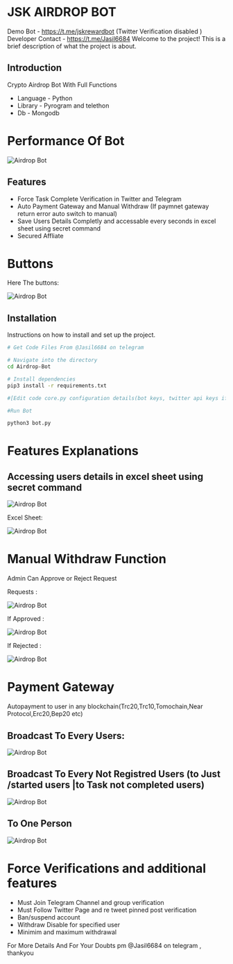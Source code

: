 # JSK AIRDROP BOT
Demo Bot - https://t.me/jskrewardbot (Twitter Verification disabled )
Developer Contact - https://t.me/Jasil6684
Welcome to the project! This is a brief description of what the project is about.

## Introduction

Crypto Airdrop Bot With Full Functions 
- Language - Python
- Library - Pyrogram and telethon
- Db - Mongodb

# Performance Of Bot 

![Airdrop Bot](https://github.com/Jasil123/AIRDROP-BOT/blob/main/project%20pics/Screenshot%202024-06-11%20203840.png)



## Features

- Force Task Complete Verification in Twitter and Telegram
- Auto Payment Gateway and Manual Withdraw (If paymnet gateway return error auto switch to manual)
- Save Users Details Completly and accessable every seconds in excel sheet using secret command
- Secured Affliate

# Buttons

Here The buttons:

![Airdrop Bot](https://github.com/Jasil123/AIRDROP-BOT/blob/main/project%20pics/buttons.png)

## Installation

Instructions on how to install and set up the project.

```bash
# Get Code Files From @Jasil6684 on telegram

# Navigate into the directory
cd Airdrop-Bot

# Install dependencies
pip3 install -r requirements.txt

#[Edit code core.py configuration details(bot keys, twitter api keys if required force verification for  twitter)]

#Run Bot

python3 bot.py

```
# Features Explanations

## Accessing users details in excel sheet using secret command  

![Airdrop Bot](https://github.com/Jasil123/AIRDROP-BOT/blob/main/project%20pics/Screenshot%202024-06-13%20230535.png)


Excel Sheet:

![Airdrop Bot](https://github.com/Jasil123/AIRDROP-BOT/blob/main/project%20pics/Screenshot%202024-06-13%20230651.png)


# Manual Withdraw Function
Admin Can Approve or Reject Request

Requests :

![Airdrop Bot](https://github.com/Jasil123/AIRDROP-BOT/blob/main/project%20pics/Screenshot%202024-06-13%20230935.png)

If Approved :

![Airdrop Bot](https://github.com/Jasil123/AIRDROP-BOT/blob/main/project%20pics/Screenshot%202024-06-13%20231006.png)

If Rejected :

![Airdrop Bot](https://github.com/Jasil123/AIRDROP-BOT/blob/main/project%20pics/Screenshot%202024-06-13%20231115.png)

# Payment Gateway
Autopayment to user in any blockchain(Trc20,Trc10,Tomochain,Near Protocol,Erc20,Bep20 etc)

## Broadcast To Every Users:

![Airdrop Bot](https://github.com/Jasil123/AIRDROP-BOT/blob/main/project%20pics/Screenshot%202024-06-15%20233634.png)

## Broadcast To Every Not Registred Users (to Just /started users |to Task not completed users)

![Airdrop Bot](https://github.com/Jasil123/AIRDROP-BOT/blob/main/project%20pics/Screenshot%202024-06-15%20233804.png)

## To One Person 

![Airdrop Bot](https://github.com/Jasil123/AIRDROP-BOT/blob/main/project%20pics/Screenshot%202024-06-15%20233404.png)


# Force Verifications and additional features

- Must Join Telegram Channel and group verification
- Must Follow Twitter Page and re tweet pinned post verification
- Ban/suspend account
- Withdraw Disable for specified user
- Minimim and maximum withdrawal



For More Details And For Your Doubts pm @Jasil6684 on telegram ,  thankyou
